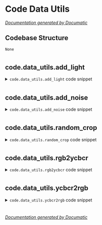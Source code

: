 # Code Data Utils

[_Documentation generated by Documatic_](https://www.documatic.com)

<!---Documatic-section-Codebase Structure-start--->
## Codebase Structure

<!---Documatic-block-system_architecture-start--->
```mermaid
None
```
<!---Documatic-block-system_architecture-end--->

# #
<!---Documatic-section-Codebase Structure-end--->

<!---Documatic-section-code.data_utils.add_light-start--->
## code.data_utils.add_light

<!---Documatic-section-add_light-start--->
<!---Documatic-block-code.data_utils.add_light-start--->
<details>
	<summary><code>code.data_utils.add_light</code> code snippet</summary>

```python
def add_light(img, light, *paras, mode):
    if mode == 'point':
        (x0, y0, radius) = paras
        light_res = np.zeros(3, radius, radius)
        for i in range(radius):
            for j in range(radius):
                light_res[0, i, j, 0] = light * (1 - math.sqrt((i - radius // 2) ** 2 + (j - radius // 2) ** 2) / radius)
                light_res[1, i, j, 0] = light * (1 - math.sqrt((i - radius // 2) ** 2 + (j - radius // 2) ** 2) / radius)
                light_res[2, i, j, 0] = light * (1 - math.sqrt((i - radius // 2) ** 2 + (j - radius // 2) ** 2) / radius)
        light_res = np.clip(light_res + img[:, x0 - radius // 2:x0 + 1 + radius // 2, y0 - radius // 2:y0 + 1 + radius // 2, :], 0, 255)
        img[:, x0 - radius // 2:x0 + 1 + radius // 2, y0 - radius // 2:y0 + 1 + radius // 2, :] = light_res
    return img
```
</details>
<!---Documatic-block-code.data_utils.add_light-end--->
<!---Documatic-section-add_light-end--->

# #
<!---Documatic-section-code.data_utils.add_light-end--->

<!---Documatic-section-code.data_utils.add_noise-start--->
## code.data_utils.add_noise

<!---Documatic-section-add_noise-start--->
<!---Documatic-block-code.data_utils.add_noise-start--->
<details>
	<summary><code>code.data_utils.add_noise</code> code snippet</summary>

```python
def add_noise(img, n_std):
    return img + np.random.normal(0, n_std, img.shape)
```
</details>
<!---Documatic-block-code.data_utils.add_noise-end--->
<!---Documatic-section-add_noise-end--->

# #
<!---Documatic-section-code.data_utils.add_noise-end--->

<!---Documatic-section-code.data_utils.random_crop-start--->
## code.data_utils.random_crop

<!---Documatic-section-random_crop-start--->
<!---Documatic-block-code.data_utils.random_crop-start--->
<details>
	<summary><code>code.data_utils.random_crop</code> code snippet</summary>

```python
def random_crop(HR, LR, patch_size_lr, scale_factor):
    (_, _, h_hr, w_hr) = HR.shape
    h_lr = h_hr // scale_factor
    w_lr = w_hr // scale_factor
    h_start_lr = random.randint(5, h_lr - patch_size_lr - 5)
    h_end_lr = h_start_lr + patch_size_lr
    w_start_lr = random.randint(5, w_lr - patch_size_lr - 5)
    w_end_lr = w_start_lr + patch_size_lr
    h_start = h_start_lr * scale_factor
    h_end = h_end_lr * scale_factor
    w_start = w_start_lr * scale_factor
    w_end = w_end_lr * scale_factor
    HR = HR[:, :, h_start:h_end, w_start:w_end]
    LR = LR[:, :, h_start_lr:h_end_lr, w_start_lr:w_end_lr]
    return (HR, LR)
```
</details>
<!---Documatic-block-code.data_utils.random_crop-end--->
<!---Documatic-section-random_crop-end--->

# #
<!---Documatic-section-code.data_utils.random_crop-end--->

<!---Documatic-section-code.data_utils.rgb2ycbcr-start--->
## code.data_utils.rgb2ycbcr

<!---Documatic-section-rgb2ycbcr-start--->
<!---Documatic-block-code.data_utils.rgb2ycbcr-start--->
<details>
	<summary><code>code.data_utils.rgb2ycbcr</code> code snippet</summary>

```python
def rgb2ycbcr(img, only_y=True):
    in_img_type = img.dtype
    img.astype(np.float32)
    if in_img_type != np.uint8:
        img *= 255.0
    if only_y:
        rlt = np.dot(img, [65.481, 128.553, 24.966]) / 255.0 + 16.0
    else:
        rlt = np.matmul(img, [[65.481, -37.797, 112.0], [128.553, -74.203, -93.786], [24.966, 112.0, -18.214]]) / 255.0 + [16, 128, 128]
    if in_img_type == np.uint8:
        rlt = rlt.round()
    else:
        rlt /= 255.0
    return rlt.astype(in_img_type)
```
</details>
<!---Documatic-block-code.data_utils.rgb2ycbcr-end--->
<!---Documatic-section-rgb2ycbcr-end--->

# #
<!---Documatic-section-code.data_utils.rgb2ycbcr-end--->

<!---Documatic-section-code.data_utils.ycbcr2rgb-start--->
## code.data_utils.ycbcr2rgb

<!---Documatic-section-ycbcr2rgb-start--->
<!---Documatic-block-code.data_utils.ycbcr2rgb-start--->
<details>
	<summary><code>code.data_utils.ycbcr2rgb</code> code snippet</summary>

```python
def ycbcr2rgb(ycbcr_img):
    ycbcr_img = ycbcr_img.numpy()
    in_img_type = ycbcr_img.dtype
    if in_img_type != np.uint8:
        ycbcr_img *= 255.0
    mat = np.array([[65.481, 128.553, 24.966], [-37.797, -74.203, 112.0], [112.0, -93.786, -18.214]])
    mat_inv = np.linalg.inv(mat)
    offset = np.array([16, 128, 128])
    rgb_img = np.zeros(ycbcr_img.shape)
    for x in range(ycbcr_img.shape[0]):
        for y in range(ycbcr_img.shape[1]):
            rgb_img[x, y, :] = np.maximum(0, np.minimum(255, np.round(np.dot(mat_inv, ycbcr_img[x, y, :] - offset) * 255.0)))
    return torch.from_numpy(np.ascontiguousarray(rgb_img.astype(np.float32) / 255))
```
</details>
<!---Documatic-block-code.data_utils.ycbcr2rgb-end--->
<!---Documatic-section-ycbcr2rgb-end--->

# #
<!---Documatic-section-code.data_utils.ycbcr2rgb-end--->

[_Documentation generated by Documatic_](https://www.documatic.com)
